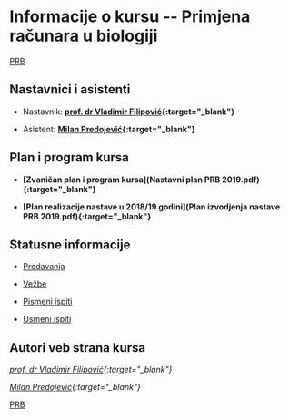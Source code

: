 # Informacije o kursu -- Primjena računara u biologiji

[PRB](../README.md)

## Nastavnici i asistenti  

* Nastavnik: **[prof. dr Vladimir Filipović](https://vladofilipovic.github.io/index-en.html){:target="_blank"}**

* Asistent: **[Milan Predojević](http://www.unibl.org/fis/zaposlen/5960-milan-predojevic){:target="_blank"}**

## Plan i program kursa

* **[Zvaničan plan i program kursa](Nastavni plan PRB 2019.pdf){:target="_blank"}**

* **[Plan realizacije nastave u 2018/19 godini](Plan izvodjenja nastave PRB 2019.pdf){:target="_blank"}**

## Statusne informacije  

* [Predavanja](../predavanja/info)

* [Vežbe](../vezbe/info)

* [Pismeni ispiti](../pismeni-ispiti/info)

* [Usmeni ispiti](../usmeni-ispiti/info)

## Autori veb strana kursa

*[prof. dr Vladimir Filipović](https://vladofilipovic.github.io/index-en.html){:target="_blank"}*

*[Milan Predojević](http://www.unibl.org/fis/zaposlen/5960-milan-predojevic){:target="_blank"}*

[PRB](../README.md)